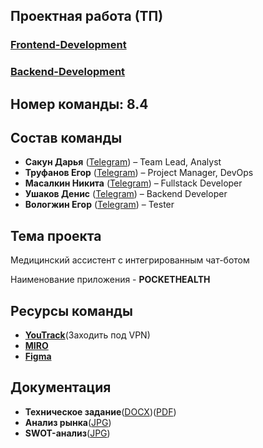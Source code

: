 ## Проектная работа (ТП)

### [Frontend-Development](https://github.com/nmasalkin/Frontend-Development)
### [Backend-Development](https://github.com/nmasalkin/Backend-Development)

## Номер команды: 8.4

## Состав команды
- **Сакун Дарья** ([Telegram](https://t.me/daryasakun)) – Team Lead, Analyst
- **Труфанов Егор** ([Telegram](https://t.me/u0nkis)) – Project Manager, DevOps
- **Масалкин Никита** ([Telegram](https://t.me/el_nikitinho)) – Fullstack Developer
- **Ушаков Денис** ([Telegram](https://t.me/deUshakov)) – Backend Developer
- **Вологжин Егор** ([Telegram](https://t.me/eguarchik)) – Tester

## Тема проекта
  Медицинский ассистент с интегрированным чат-ботом

  Наименование приложения - **POCKETHEALTH**

## Ресурсы команды
- [**YouTrack**](https://tp-project.youtrack.cloud)(Заходить под VPN)
- [**MIRO**](https://miro.com/app/board/uXjVIaDbFEI=/?share_link_id=648966461058)
- [**Figma**](https://www.figma.com/design/b6FzC47za1QFNKdIDRJERN/TP)

## Документация
- **Техническое задание**([DOCX](https://github.com/nmasalkin/Project-work/blob/main/%D0%94%D0%BE%D0%BA%D1%83%D0%BC%D0%B5%D0%BD%D1%82%D0%B0%D1%86%D0%B8%D1%8F/%D0%A2%D0%B5%D1%85%D0%BD%D0%B8%D1%87%D0%B5%D1%81%D0%BA%D0%BE%D0%B5%20%D0%B7%D0%B0%D0%B4%D0%B0%D0%BD%D0%B8%D0%B5.docx))([PDF](https://github.com/nmasalkin/Project-work/blob/main/%D0%94%D0%BE%D0%BA%D1%83%D0%BC%D0%B5%D0%BD%D1%82%D0%B0%D1%86%D0%B8%D1%8F/%D0%A2%D0%B5%D1%85%D0%BD%D0%B8%D1%87%D0%B5%D1%81%D0%BA%D0%BE%D0%B5%20%D0%B7%D0%B0%D0%B4%D0%B0%D0%BD%D0%B8%D0%B5.pdf))
- **Анализ рынка**([JPG](https://github.com/nmasalkin/Project-work/blob/main/%D0%94%D0%BE%D0%BA%D1%83%D0%BC%D0%B5%D0%BD%D1%82%D0%B0%D1%86%D0%B8%D1%8F/%D0%90%D0%BD%D0%B0%D0%BB%D0%B8%D0%B7%20%D1%80%D1%8B%D0%BD%D0%BA%D0%B0.jpg))
- **SWOT-анализ**([JPG](https://github.com/nmasalkin/Project-work/blob/main/%D0%94%D0%BE%D0%BA%D1%83%D0%BC%D0%B5%D0%BD%D1%82%D0%B0%D1%86%D0%B8%D1%8F/SWOT-%D0%B0%D0%BD%D0%B0%D0%BB%D0%B8%D0%B7.jpg))
